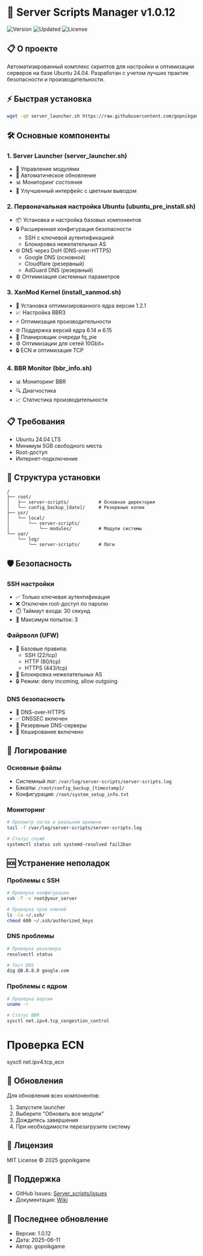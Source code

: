 # 🚀 Server Scripts Manager v1.0.12

![Version](https://img.shields.io/badge/version-1.0.12-blue)
![Updated](https://img.shields.io/badge/updated-2025--06--11-green)
![License](https://img.shields.io/badge/license-MIT-yellow)

## 📋 О проекте

Автоматизированный комплекс скриптов для настройки и оптимизации серверов на базе Ubuntu 24.04. Разработан с учетом лучших практик безопасности и производительности.

## ⚡ Быстрая установка

```bash
wget -qO server_launcher.sh https://raw.githubusercontent.com/gopnikgame/Server_scripts/main/server_launcher.sh && chmod +x server_launcher.sh && sudo ./server_launcher.sh
```

## 🛠️ Основные компоненты

### 1. Server Launcher (server_launcher.sh)
- 🎯 Управление модулями
- 🔄 Автоматическое обновление
- 📊 Мониторинг состояния
- 🎨 Улучшенный интерфейс с цветным выводом

### 2. Первоначальная настройка Ubuntu (ubuntu_pre_install.sh)
- 📦 Установка и настройка базовых компонентов
- 🔒 Расширенная конфигурация безопасности
  - SSH с ключевой аутентификацией
  - Блокировка нежелательных AS
- 🌐 DNS через DoH (DNS-over-HTTPS)
  - Google DNS (основной)
  - Cloudflare (резервный)
  - AdGuard DNS (резервный)
- ⚙️ Оптимизация системных параметров

### 3. XanMod Kernel (install_xanmod.sh)
- 🚄 Установка оптимизированного ядра версии 1.2.1
- 📈 Настройка BBR3
- ⚡ Оптимизация производительности
- 🌐 Поддержка версий ядра 6.14 и 6.15
- 🔄 Планировщик очереди fq_pie
- ⚙️ Оптимизации для сетей 10Gbit+
- 🔒 ECN и оптимизация TCP

### 4. BBR Monitor (bbr_info.sh)
- 📊 Мониторинг BBR
- 🔍 Диагностика
- 📈 Статистика производительности

## 📋 Требования

- Ubuntu 24.04 LTS
- Минимум 5GB свободного места
- Root-доступ
- Интернет-подключение

## 🔧 Структура установки

```plaintext
/
├── root/
│   ├── server-scripts/           # Основная директория
│   └── config_backup_[date]/     # Резервные копии
├── usr/
│   └── local/
│       └── server-scripts/
│           └── modules/          # Модули системы
└── var/
    └── log/
        └── server-scripts/       # Логи
```

## 🛡️ Безопасность

### SSH настройки
- ✅ Только ключевая аутентификация
- ❌ Отключен root-доступ по паролю
- ⏱️ Таймаут входа: 30 секунд
- 🔄 Максимум попыток: 3

### Файрволл (UFW)
- 📝 Базовые правила:
  - SSH (22/tcp)
  - HTTP (80/tcp)
  - HTTPS (443/tcp)
- 🚫 Блокировка нежелательных AS
- 🔒 Режим: deny incoming, allow outgoing

### DNS безопасность
- 🔐 DNS-over-HTTPS
- ✅ DNSSEC включен
- 🔄 Резервные DNS-серверы
- 📝 Кеширование включено

## 📝 Логирование

### Основные файлы
- Системный лог: `/var/log/server-scripts/server-scripts.log`
- Бэкапы: `/root/config_backup_[timestamp]/`
- Конфигурация: `/root/system_setup_info.txt`

### Мониторинг
```bash
# Просмотр логов в реальном времени
tail -f /var/log/server-scripts/server-scripts.log

# Статус служб
systemctl status ssh systemd-resolved fail2ban
```

## 🆘 Устранение неполадок

### Проблемы с SSH
```bash
# Проверка конфигурации
ssh -T -v root@your_server

# Проверка прав ключей
ls -la ~/.ssh/
chmod 600 ~/.ssh/authorized_keys
```

### DNS проблемы
```bash
# Проверка резолвера
resolvectl status

# Тест DNS
dig @8.8.8.8 google.com
```

### Проблемы с ядром
```bash
# Проверка версии
uname -r

# Статус BBR
sysctl net.ipv4.tcp_congestion_control
```

# Проверка ECN
sysctl net.ipv4.tcp_ecn
## 🔄 Обновления

Для обновления всех компонентов:
1. Запустите launcher
2. Выберите "Обновить все модули"
3. Дождитесь завершения
4. При необходимости перезагрузите систему

## 📜 Лицензия

MIT License © 2025 gopnikgame

## 🤝 Поддержка

- GitHub Issues: [Server_scripts/issues](https://github.com/gopnikgame/Server_scripts/issues)
- Документация: [Wiki](https://github.com/gopnikgame/Server_scripts/wiki)

## 🔄 Последнее обновление

- Версия: 1.0.12
- Дата: 2025-06-11
- Автор: gopnikgame